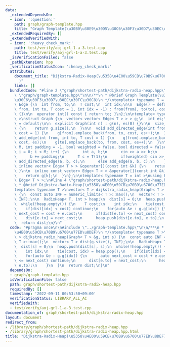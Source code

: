 ```yaml
---
data:
  _extendedDependsOn:
  - icon: ':question:'
    path: graph/graph-template.hpp
    title: "Graph Template(\u30B0\u30E9\u30D5\u30C6\u30F3\u30D7\u30EC\u30FC\u30C8)"
  _extendedRequiredBy: []
  _extendedVerifiedWith:
  - icon: ':heavy_check_mark:'
    path: test/verify/aoj-grl-1-a-3.test.cpp
    title: test/verify/aoj-grl-1-a-3.test.cpp
  _isVerificationFailed: false
  _pathExtension: hpp
  _verificationStatusIcon: ':heavy_check_mark:'
  attributes:
    document_title: "Dijkstra-Radix-Heap(\u5358\u4E00\u59CB\u70B9\u6700\u77ED\u8DEF\
      )"
    links: []
  bundledCode: "#line 2 \"graph/shortest-path/dijkstra-radix-heap.hpp\"\n\n#line 2\
    \ \"graph/graph-template.hpp\"\n\n/**\n * @brief Graph Template(\u30B0\u30E9\u30D5\
    \u30C6\u30F3\u30D7\u30EC\u30FC\u30C8)\n */\ntemplate< typename T = int >\nstruct\
    \ Edge {\n  int from, to;\n  T cost;\n  int idx;\n\n  Edge() = default;\n\n  Edge(int\
    \ from, int to, T cost = 1, int idx = -1) : from(from), to(to), cost(cost), idx(idx)\
    \ {}\n\n  operator int() const { return to; }\n};\n\ntemplate< typename T = int\
    \ >\nstruct Graph {\n  vector< vector< Edge< T > > > g;\n  int es;\n\n  Graph()\
    \ = default;\n\n  explicit Graph(int n) : g(n), es(0) {}\n\n  size_t size() const\
    \ {\n    return g.size();\n  }\n\n  void add_directed_edge(int from, int to, T\
    \ cost = 1) {\n    g[from].emplace_back(from, to, cost, es++);\n  }\n\n  void\
    \ add_edge(int from, int to, T cost = 1) {\n    g[from].emplace_back(from, to,\
    \ cost, es);\n    g[to].emplace_back(to, from, cost, es++);\n  }\n\n  void read(int\
    \ M, int padding = -1, bool weighted = false, bool directed = false) {\n    for(int\
    \ i = 0; i < M; i++) {\n      int a, b;\n      cin >> a >> b;\n      a += padding;\n\
    \      b += padding;\n      T c = T(1);\n      if(weighted) cin >> c;\n      if(directed)\
    \ add_directed_edge(a, b, c);\n      else add_edge(a, b, c);\n    }\n  }\n\n \
    \ inline vector< Edge< T > > &operator[](const int &k) {\n    return g[k];\n \
    \ }\n\n  inline const vector< Edge< T > > &operator[](const int &k) const {\n\
    \    return g[k];\n  }\n};\n\ntemplate< typename T = int >\nusing Edges = vector<\
    \ Edge< T > >;\n#line 4 \"graph/shortest-path/dijkstra-radix-heap.hpp\"\n\n/**\n\
    \ * @brief Dijkstra-Radix-Heap(\u5358\u4E00\u59CB\u70B9\u6700\u77ED\u8DEF)\n */\n\
    template< typename T >\nvector< T > dijkstra_radix_heap(Graph< T > &g, int s)\
    \ {\n  const auto INF = numeric_limits< T >::max();\n  vector< T > dist(g.size(),\
    \ INF);\n\n  RadixHeap< T, int > heap;\n  dist[s] = 0;\n  heap.push(dist[s], s);\n\
    \  while(!heap.empty()) {\n    T cost;\n    int idx;\n    tie(cost, idx) = heap.pop();\n\
    \    if(dist[idx] < cost) continue;\n    for(auto &e : g.g[idx]) {\n      auto\
    \ next_cost = cost + e.cost;\n      if(dist[e.to] <= next_cost) continue;\n  \
    \    dist[e.to] = next_cost;\n      heap.push(dist[e.to], e.to);\n    }\n  }\n\
    \  return dist;\n}\n"
  code: "#pragma once\n\n#include \"../graph-template.hpp\"\n\n/**\n * @brief Dijkstra-Radix-Heap(\u5358\
    \u4E00\u59CB\u70B9\u6700\u77ED\u8DEF)\n */\ntemplate< typename T >\nvector< T\
    \ > dijkstra_radix_heap(Graph< T > &g, int s) {\n  const auto INF = numeric_limits<\
    \ T >::max();\n  vector< T > dist(g.size(), INF);\n\n  RadixHeap< T, int > heap;\n\
    \  dist[s] = 0;\n  heap.push(dist[s], s);\n  while(!heap.empty()) {\n    T cost;\n\
    \    int idx;\n    tie(cost, idx) = heap.pop();\n    if(dist[idx] < cost) continue;\n\
    \    for(auto &e : g.g[idx]) {\n      auto next_cost = cost + e.cost;\n      if(dist[e.to]\
    \ <= next_cost) continue;\n      dist[e.to] = next_cost;\n      heap.push(dist[e.to],\
    \ e.to);\n    }\n  }\n  return dist;\n}\n"
  dependsOn:
  - graph/graph-template.hpp
  isVerificationFile: false
  path: graph/shortest-path/dijkstra-radix-heap.hpp
  requiredBy: []
  timestamp: '2022-09-11 00:53:50+09:00'
  verificationStatus: LIBRARY_ALL_AC
  verifiedWith:
  - test/verify/aoj-grl-1-a-3.test.cpp
documentation_of: graph/shortest-path/dijkstra-radix-heap.hpp
layout: document
redirect_from:
- /library/graph/shortest-path/dijkstra-radix-heap.hpp
- /library/graph/shortest-path/dijkstra-radix-heap.hpp.html
title: "Dijkstra-Radix-Heap(\u5358\u4E00\u59CB\u70B9\u6700\u77ED\u8DEF)"
---
```

